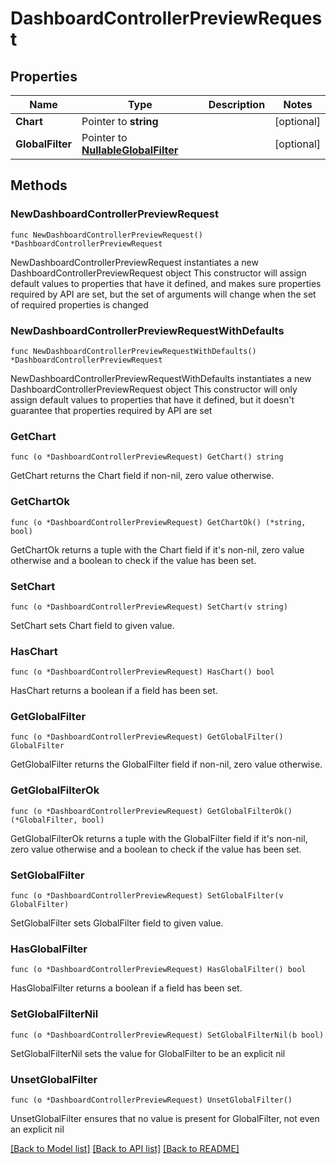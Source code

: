 # DashboardControllerPreviewRequest

## Properties

Name | Type | Description | Notes
------------ | ------------- | ------------- | -------------
**Chart** | Pointer to **string** |  | [optional] 
**GlobalFilter** | Pointer to [**NullableGlobalFilter**](GlobalFilter.md) |  | [optional] 

## Methods

### NewDashboardControllerPreviewRequest

`func NewDashboardControllerPreviewRequest() *DashboardControllerPreviewRequest`

NewDashboardControllerPreviewRequest instantiates a new DashboardControllerPreviewRequest object
This constructor will assign default values to properties that have it defined,
and makes sure properties required by API are set, but the set of arguments
will change when the set of required properties is changed

### NewDashboardControllerPreviewRequestWithDefaults

`func NewDashboardControllerPreviewRequestWithDefaults() *DashboardControllerPreviewRequest`

NewDashboardControllerPreviewRequestWithDefaults instantiates a new DashboardControllerPreviewRequest object
This constructor will only assign default values to properties that have it defined,
but it doesn't guarantee that properties required by API are set

### GetChart

`func (o *DashboardControllerPreviewRequest) GetChart() string`

GetChart returns the Chart field if non-nil, zero value otherwise.

### GetChartOk

`func (o *DashboardControllerPreviewRequest) GetChartOk() (*string, bool)`

GetChartOk returns a tuple with the Chart field if it's non-nil, zero value otherwise
and a boolean to check if the value has been set.

### SetChart

`func (o *DashboardControllerPreviewRequest) SetChart(v string)`

SetChart sets Chart field to given value.

### HasChart

`func (o *DashboardControllerPreviewRequest) HasChart() bool`

HasChart returns a boolean if a field has been set.

### GetGlobalFilter

`func (o *DashboardControllerPreviewRequest) GetGlobalFilter() GlobalFilter`

GetGlobalFilter returns the GlobalFilter field if non-nil, zero value otherwise.

### GetGlobalFilterOk

`func (o *DashboardControllerPreviewRequest) GetGlobalFilterOk() (*GlobalFilter, bool)`

GetGlobalFilterOk returns a tuple with the GlobalFilter field if it's non-nil, zero value otherwise
and a boolean to check if the value has been set.

### SetGlobalFilter

`func (o *DashboardControllerPreviewRequest) SetGlobalFilter(v GlobalFilter)`

SetGlobalFilter sets GlobalFilter field to given value.

### HasGlobalFilter

`func (o *DashboardControllerPreviewRequest) HasGlobalFilter() bool`

HasGlobalFilter returns a boolean if a field has been set.

### SetGlobalFilterNil

`func (o *DashboardControllerPreviewRequest) SetGlobalFilterNil(b bool)`

 SetGlobalFilterNil sets the value for GlobalFilter to be an explicit nil

### UnsetGlobalFilter
`func (o *DashboardControllerPreviewRequest) UnsetGlobalFilter()`

UnsetGlobalFilter ensures that no value is present for GlobalFilter, not even an explicit nil

[[Back to Model list]](../README.md#documentation-for-models) [[Back to API list]](../README.md#documentation-for-api-endpoints) [[Back to README]](../README.md)


